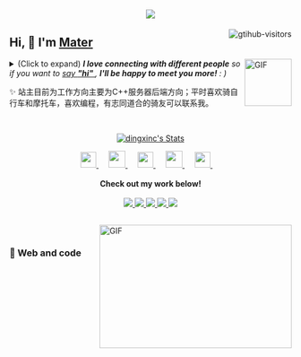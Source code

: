 <h1 align="center"> <a href="https://sunguoqi.com/"> <img src="https://readme-typing-svg.herokuapp.com/?lines=console.log(%22Hello%2C%20World!%22);小丁同学祝您今天愉快!&center=true&size=27"> </a> </h1>
<a href="https://github.com/dingxinc/computer-vision-in-action">
    <img align="right" src="https://komarev.com/ghpvc/?username=dingxinc&label=Visitors&color=red&style=flat&logo=github" alt="gtihub-visitors" />
</a>
 
## Hi, 👋  I'm <a href="http://blog.csdn.net/weixin_45068198">Mater</a>
 
<img align="right" alt="GIF" src="https://media.giphy.com/media/LnQjpWaON8nhr21vNW/giphy.gif" width="84" title="Say HI"> <details><summary>(Click to expand) <em><b>I love connecting with different people</b> so if you want to <a href="https://blog.csdn.net/weixin_45068198" >say <b>"hi" </b></a>, <b>I'll be happy to meet you more!</b> : )</em></summary>
 
<!--my introduction start-->
    
- 🔭 I'm learning C++.
- 🌱 I love electronics very much.
- 🤔 Only two things make me moved.
- :school: I graduated from GDOU.
  1. Ride a motorbike to explore the road.
  2. Dating a girlfriend.
- ❤️ I like eating 🍉, raising 🐓, playing :8ball:, sleeping in 🛌 and 📺 [Every Movies]
- 💬 Be free to ask me about anything [here](https://github.com/dingxinc/dingxinc/issues).
 
---
</details>
  
  ✨ 站主目前为工作方向主要为C++服务器后端方向；平时喜欢骑自行车和摩托车，喜欢编程，有志同道合的骑友可以联系我。
 
 
<!--my introduction end -->
 
<br>
 
<p align="center">
  <a href="https://github.com/dingxinc" class="rich-diff-level-one">
    <img src="https://github-readme-stats.vercel.app/api?username=dingxinc&title_color=333&text_color=777" alt="dingxinc's Stats" >
    <!-- &hide=issues
    <img src="https://github-readme-stats.vercel.app/api?username=dingxinc&hide=issues&title_color=333&text_color=777" alt="dingxinc's Stats" >
    -->
  </a>
</p>
 
<p align="center">
  <a href= "https://voup.cn/wp-content/uploads/2023/06/voup-weixing.jpg" target="_blank" alt="WeChat" title="WeChat">
    <img src="https://img.icons8.com/ios-filled/50/000000/weixing.png" width="28px"/>
  </a>
  &emsp;
 
  <a href="https://space.bilibili.com/275728029" target="_blank" alt="Bilibili" title="Bilibili">
    <img src="https://user-images.githubusercontent.com/29084184/166415345-91925d37-c66f-448f-8d75-c8355fe0b692.png" width="30px"/>
  </a>
  &emsp;
  <a href= "https://voup.cn" target="_blank" alt="Instagram" title="Instagram">
    <img src="https://voup.cn/wp-content/uploads/2023/06/icons8-log-cabin-32.png" width="28px"/>
  </a>
  &emsp;
      <a href="https://blog.csdn.net/HHHHHHHHII" target="_blank" alt="CSDN" title="CSDN">
    <img src="https://img.icons8.com/material/48/000000/csdn.png" width="30px"/>
  </a>
  &emsp;
     <a href="https://www.zhihu.com/people/mei-yi-tian-wei-ming-tian-33-52" target="_blank" alt="Zhihu" title="Zhihu">
    <img src="https://img.icons8.com/material-two-tone/50/000000/zhihu.png" width="28px"/>
  </a>
  &emsp;
  <br><br>
  <strong>Check out my work below!</strong>
  <br><br>
  <a href="https://github.com/dingxinc">
    <img src="https://badges.strrl.dev/visits/dingxinc/dingxinc?style=flat-square&color=black&logo=github">
  </a>
  <a href="https://github.com/dingxinc">
    <img src="https://badges.strrl.dev/years/dingxinc?style=flat-square&color=black&logo=github">
  </a>
  <a href="https://github.com/dingxinc?tab=repositories">
    <img src="https://badges.strrl.dev/repos/dingxinc?style=flat-square&color=black&logo=github">
  </a>
  <a href="https://gist.github.com/dingxinc">
    <img src="https://badges.strrl.dev/gists/dingxinc?style=flat-square&color=black&logo=github">
  </a>
  <a href="https://github.com/dingxinc">
    <img src="https://badges.strrl.dev/commits/monthly/dingxinc?style=flat-square&color=black&logo=github">
  </a>
</p>
 
<h2></h2>
 
<img align="right" alt="GIF" src="OctoCharmve/code.gif" width="343" height="220" title="Do what you like, and do it best!"> &nbsp;&nbsp;&nbsp;&nbsp;
 
### 🧠 Web and code
 
 
<!-- END_SECTION:douban -->
 
</td></tr>
 
<tr><td>
